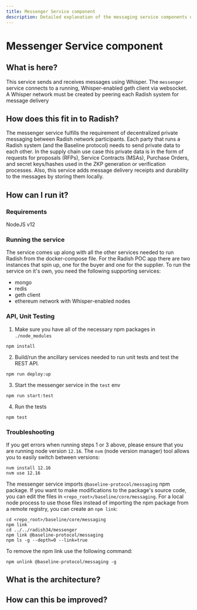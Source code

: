 ```yaml
---
title: Messenger Service component
description: Detailed explanation of the messaging service components of the Radish34 implementation
---
```


# Messenger Service component

## What is here?

This service sends and receives messages using Whisper. The `messenger` service connects to a running, Whisper-enabled geth client via websocket. A Whisper network must be created by peering each Radish system for message delivery

## How does this fit in to Radish?

The messenger service fulfills the requirement of decentralized private messaging between Radish network participants. Each party that runs a Radish system (and the Baseline protocol) needs to send private data to each other. In the supply chain use case this private data is in the form of requests for proposals (RFPs), Service Contracts (MSAs), Purchase Orders, and secret keys/hashes used in the ZKP generation or verification processes. Also, this service adds message delivery receipts and durability to the messages by storing them locally. 


## How can I run it?

### Requirements
NodeJS v12

### Running the service

The service comes up along with all the other services needed to run Radish from the docker-compose file. For the Radish POC app there are two instances that spin up, one for the buyer and one for the supplier. To run the service on it's own, you need the following supporting services:

- mongo
- redis
- geth client
- ethereum network with Whisper-enabled nodes

### API, Unit Testing
1. Make sure you have all of the necessary npm packages in `./node_modules`
```
npm install
```
2. Build/run the ancillary services needed to run unit tests and test the REST API.
```
npm run deploy:up
```
3. Start the messenger service in the `test` env
```
npm run start:test
```
4. Run the tests
```
npm test
```

### Troubleshooting

If you get errors when running steps 1 or 3 above, please ensure that you are running node version `12.16`. The `nvm` (node version manager) tool allows you to easily switch between versions:
```
nvm install 12.16
nvm use 12.16
```

The messenger service imports `@baseline-protocol/messaging` npm package. If you want to make modifications to the package's source code, you can edit the files in `<repo_root>/baseline/core/messaging`. For a local node process to use those files instead of importing the npm package from a remote registry, you can create an `npm link`:
```
cd <repo_root>/baseline/core/messaging
npm link
cd ../../radish34/messenger
npm link @baseline-protocol/messaging
npm ls -g --depth=0 --link=true
```
To remove the npm link use the following command:
```
npm unlink @baseline-protocol/messaging -g 
```

## What is the architecture? 

<!---
In addition to the images add some description of them explaining each part of the diagram.
I know you think your images are beautiful, self-explanatory works of technical art but please,
for the sake of us dumb sods, write a little about them.
-->

## How can this be improved?

<!---
So that others know what you're planning on doing (and how they might help) 
write about or (ideally) link to existing issues in github that are important to advance the work on the project.
If you link please use github issue filter for your component label (and if you don't have a component label, make one).
E.g. https://github.com/EYBlockchain/radish-34/issues?q=is%3Aissue+is%3Aopen+label%3ADocumentation would show all the documentation issues that are open.
-->
